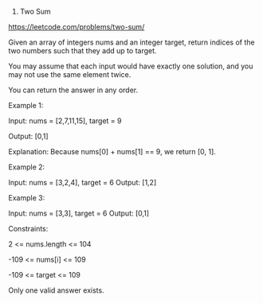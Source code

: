 1. Two Sum


https://leetcode.com/problems/two-sum/

Given an array of integers nums and an integer target, return indices of the two numbers such that they add up to target.


You may assume that each input would have exactly one solution, and you may not use the same element twice.





You can return the answer in any order.


 

Example 1:

Input: nums = [2,7,11,15], target = 9


Output: [0,1]

Explanation: Because nums[0] + nums[1] == 9, we return [0, 1].

Example 2:

Input: nums = [3,2,4], target = 6
Output: [1,2]

Example 3:

Input: nums = [3,3], target = 6
Output: [0,1]
 

Constraints:

2 <= nums.length <= 104

-109 <= nums[i] <= 109

-109 <= target <= 109

Only one valid answer exists.
